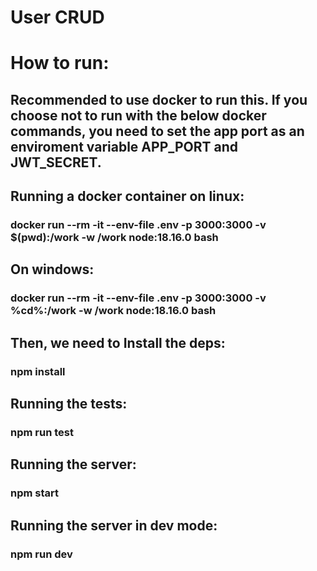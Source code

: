 # User CRUD
# How to run: 

## Recommended to use docker to run this. If you choose not to run with the below docker commands, you need to set the app port as an enviroment variable APP_PORT and JWT_SECRET.

## Running a docker container on linux:
### docker run --rm -it --env-file .env -p 3000:3000 -v $(pwd):/work -w /work node:18.16.0 bash

## On windows:
### docker run --rm -it --env-file .env -p 3000:3000 -v %cd%:/work -w /work node:18.16.0 bash

## Then, we need to Install the deps:
### npm install

## Running the tests:
### npm run test
## Running the server:
### npm start

## Running the server in dev mode:
### npm run dev